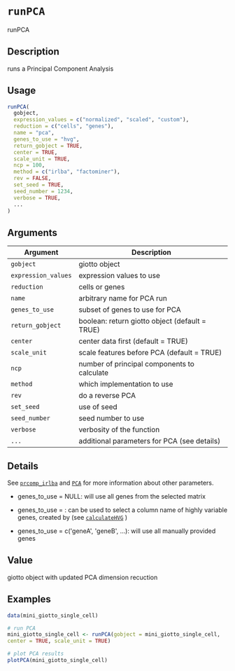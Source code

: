 # `runPCA`

runPCA


## Description

runs a Principal Component Analysis


## Usage

```r
runPCA(
  gobject,
  expression_values = c("normalized", "scaled", "custom"),
  reduction = c("cells", "genes"),
  name = "pca",
  genes_to_use = "hvg",
  return_gobject = TRUE,
  center = TRUE,
  scale_unit = TRUE,
  ncp = 100,
  method = c("irlba", "factominer"),
  rev = FALSE,
  set_seed = TRUE,
  seed_number = 1234,
  verbose = TRUE,
  ...
)
```


## Arguments

Argument      |Description
------------- |----------------
`gobject`     |     giotto object
`expression_values`     |     expression values to use
`reduction`     |     cells or genes
`name`     |     arbitrary name for PCA run
`genes_to_use`     |     subset of genes to use for PCA
`return_gobject`     |     boolean: return giotto object (default = TRUE)
`center`     |     center data first (default = TRUE)
`scale_unit`     |     scale features before PCA (default = TRUE)
`ncp`     |     number of principal components to calculate
`method`     |     which implementation to use
`rev`     |     do a reverse PCA
`set_seed`     |     use of seed
`seed_number`     |     seed number to use
`verbose`     |     verbosity of the function
`...`     |     additional parameters for PCA (see details)


## Details

See [`prcomp_irlba`](#prcompirlba) and [`PCA`](#pca) for more information about other parameters.
   

*  genes_to_use = NULL: will use all genes from the selected matrix  

*  genes_to_use = <hvg name>: can be used to select a column name of highly variable genes, created by (see [`calculateHVG`](#calculatehvg) )  

*  genes_to_use = c('geneA', 'geneB', ...): will use all manually provided genes


## Value

giotto object with updated PCA dimension recuction


## Examples

```r
data(mini_giotto_single_cell)

# run PCA
mini_giotto_single_cell <- runPCA(gobject = mini_giotto_single_cell,
center = TRUE, scale_unit = TRUE)

# plot PCA results
plotPCA(mini_giotto_single_cell)
```


